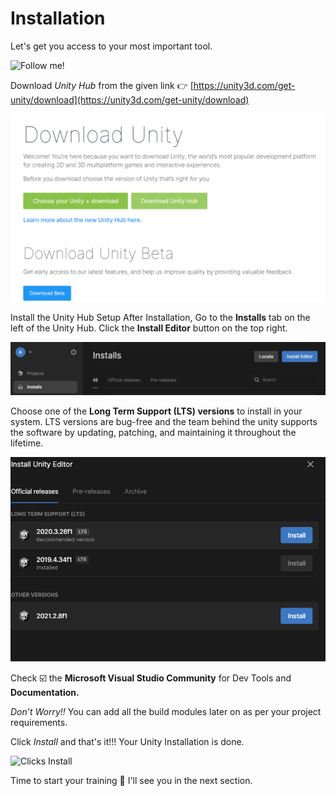 #  Installation                                                                        


Let's get you access to your most important tool. 

![Follow me!](https://media.giphy.com/media/l2YWEvB4CEtuLdsiI/giphy.gif)

Download *Unity Hub* from the given link 👉 [https://unity3d.com/get-unity/download](https://unity3d.com/get-unity/download)
    
   ![Download Unity Hub](./Images/downlad_unity_hub.png)
    
 Install the Unity Hub Setup
 After Installation, Go to the **Installs** tab on the left of the Unity Hub.
Click the **Install Editor** button on the top right.
    
   ![Install Unity Hub](./Images/install_unity_hub.png)
    

  

 Choose one of the **Long Term Support (LTS) versions** to install in your system. LTS versions are bug-free and the team behind the unity supports the software by updating, patching, and maintaining it throughout the lifetime.
    
   ![Unity Editor Installation](./Images/editor.png)
    
 Check ☑️ the **Microsoft Visual Studio Community** for Dev Tools and **Documentation.**

 *Don’t Worry!!* You can add all the build modules later on as per your project requirements.

 Click *Install* and that's it!!! Your Unity Installation is done.

![Clicks Install](https://media.giphy.com/media/5yLgoceMKx0i315By6Y/giphy.gif)

Time to start your training 🔫 I'll see you in the next section.
